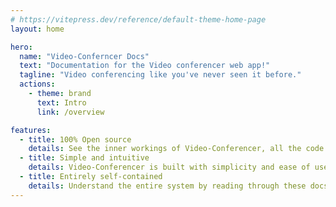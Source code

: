 ```yaml
---
# https://vitepress.dev/reference/default-theme-home-page
layout: home

hero:
  name: "Video-Conferncer Docs"
  text: "Documentation for the Video conferencer web app!"
  tagline: "Video conferencing like you've never seen it before."
  actions:
    - theme: brand
      text: Intro
      link: /overview

features:
  - title: 100% Open source
    details: See the inner workings of Video-Conferencer, all the code is hosted on Github!
  - title: Simple and intuitive
    details: Video-Conferencer is built with simplicity and ease of use in mind.
  - title: Entirely self-contained
    details: Understand the entire system by reading through these docs!
---
```

